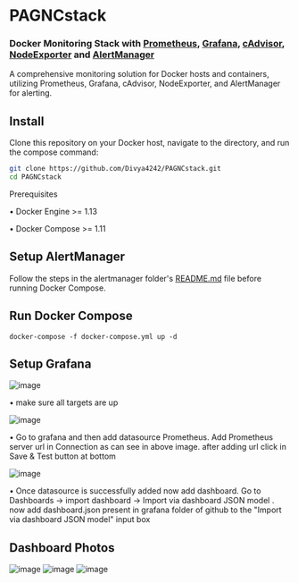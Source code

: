 # PAGNCstack

### Docker Monitoring Stack with [Prometheus](https://prometheus.io/), [Grafana](http://grafana.org/), [cAdvisor](https://github.com/google/cadvisor), [NodeExporter](https://github.com/prometheus/node_exporter) and [AlertManager](https://prometheus.io/docs/alerting/latest/alertmanager/)

A comprehensive monitoring solution for Docker hosts and containers, utilizing Prometheus, Grafana, cAdvisor, NodeExporter, and AlertManager for alerting.

## Install

Clone this repository on your Docker host, navigate to the directory, and run the compose command:

```bash
git clone https://github.com/Divya4242/PAGNCstack.git
cd PAGNCstack
```
Prerequisites

• Docker Engine >= 1.13

• Docker Compose >= 1.11

## Setup AlertManager
Follow the steps in the alertmanager folder's [README.md](https://github.com/Divya4242/PAGNCstack/blob/main/alertmanager/readme.md) file before running Docker Compose.

## Run Docker Compose
```
docker-compose -f docker-compose.yml up -d
```
## Setup Grafana
![image](https://github.com/Divya4242/PAGNCstack/assets/113757574/26c2b9d7-2838-4fb4-8b24-a72f92146074)

• make sure all targets are up

![image](https://github.com/Divya4242/PAGNCstack/assets/113757574/d8c63e07-b355-4fdd-8bd2-350be396cd04)

• Go to grafana and then add datasource Prometheus. Add Prometheus server url in Connection as can see in above image. after adding url click in Save & Test button at bottom

![image](https://github.com/Divya4242/PAGNCstack/assets/113757574/33ddecf2-b32b-4b45-834a-d6b7864c4595)

• Once datasource is successfully added now add dashboard. Go to Dashboards -> import dashboard -> Import via dashboard JSON model . now add dashboard.json present in grafana folder of github to the "Import via dashboard JSON model" input box

## Dashboard Photos
![image](https://github.com/Divya4242/PAGNCstack/assets/113757574/abe4ecf6-26f0-46e6-ba11-3f9d82a99eba)
![image](https://github.com/Divya4242/PAGNCstack/assets/113757574/27817fe7-a7d7-488a-b367-b86cee0493d6)
![image](https://github.com/Divya4242/PAGNCstack/assets/113757574/88399da5-959a-40cf-bffd-237bfa4ddf77)






